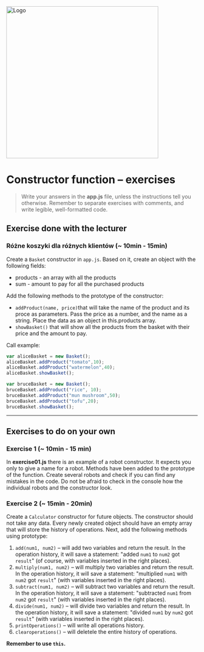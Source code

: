  <img alt="Logo" src="http://coderslab.pl/svg/logo-coderslab.svg" width="400">

# Constructor function &ndash; exercises

> Write your answers in the **app.js** file, unless the instructions tell you otherwise.
Remember to separate exercises with comments, and write legible, well-formatted code.

## Exercise done with the lecturer

### Różne koszyki dla różnych klientów (~ 10min - 15min)

Create a ```Basket``` constructor in ```app.js```. Based on it, create an object with the following fields:
* products - an array with all the products
* sum - amount to pay for all the purchased products

Add the following methods to the prototype of the constructor:
* ```addProduct(name, price)```that will take the name of the product and its proce as parameters. Pass the price as a number, and the name as a string. Place the data as an object in this.products array.
* ```showBasket()``` that will show all the products from the basket with their price and the amount to pay.

Call example:

```JavaScript
var aliceBasket = new Basket();
aliceBasket.addProduct("tomato",10);
aliceBasket.addProduct("watermelon",40);
aliceBasket.showBasket();

var bruceBasket = new Basket();
bruceBasket.addProduct("rice", 10);
bruceBasket.addProduct("mun mushroom",50);
bruceBasket.addProduct("tofu",20);
bruceBasket.showBasket();
```

-------------------------------------------------------------------------------

## Exercises to do on your own

### Exercise 1 (~ 10min - 15 min)

In **exercise01.js** there is an example of a robot constructor. It expects you only to give a name for a robot.
Methods have been added to the prototype of the function.
Create several robots and check if you can find any mistakes in the code.
Do not be afraid to check in the console how the individual robots and the constructor look.

### Exercise 2 (~ 15min - 20min)

Create a ```Calculator``` constructor for future objects. The constructor should not take any data. Every newly created object should have an empty array that will store the history of operations.
Next, add the following methods using prototype:
  1. ```add(num1, num2)``` &ndash; will add two variables and return the result. In the operation history, it will save a statement: "added ```num1``` to ```num2``` got ```result```" (of course, with variables inserted in the right places).
  2. ```multiply(num1, num2)``` &ndash; will multiply two variables and return the result. In the operation history, it will save a statement: "multiplied ```num1``` with ```num2``` got ```result```" (with variables inserted in the right places).  
  3. ```subtract(num1, num2)``` &ndash; will subtract two variables and return the result. In the operation history, it will save a statement: "subtracted ```num1``` from ```num2``` got ```result```" (with variables inserted in the right places).  
  4. ```divide(num1, num2)``` &ndash; will divide two variables and return the result. In the operation history, it will save a statement: "divided ```num1``` by ```num2``` got ```result```" (with variables inserted in the right places).  
  5. ```printOperations()``` &ndash; will write all operations history.
  6. ```clearoperations()``` &ndash; will deletele the entire history of operations.

**Remember to use ```this```.**
